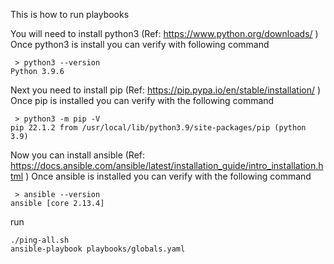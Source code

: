 
This is how to run playbooks

You will need to install python3 (Ref: https://www.python.org/downloads/ )
Once python3 is install you can verify with following command

```
 > python3 --version
Python 3.9.6

```

Next you need to install pip (Ref: https://pip.pypa.io/en/stable/installation/ )
Once pip is installed you can verify with the following command

```
 > python3 -m pip -V
pip 22.1.2 from /usr/local/lib/python3.9/site-packages/pip (python 3.9)

```

Now you can install ansible (Ref: https://docs.ansible.com/ansible/latest/installation_guide/intro_installation.html )
Once ansible is installed you can verify with the following command

```
 > ansible --version
ansible [core 2.13.4]
```

run
```
./ping-all.sh
ansible-playbook playbooks/globals.yaml
```






